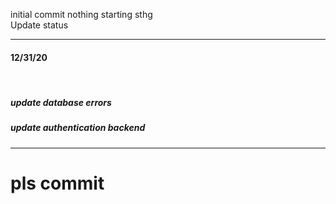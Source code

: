 initial commit
    nothing starting sthg
    <br/>
 Update status<br />
    <hr />
    <h4>12/31/20</h4><br />
    <h5>  update database errors </h5>
    <h5>  update authentication backend </h5>
<hr/>
<h1> pls commit </h1>
